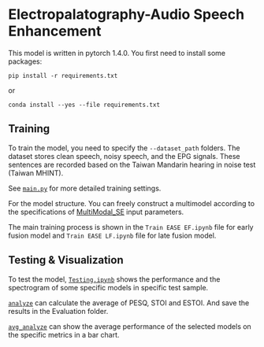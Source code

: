 # Electropalatography-Audio Speech Enhancement


This model is written in pytorch 1.4.0. You first need to install some packages:
```
pip install -r requirements.txt
```
or
```
conda install --yes --file requirements.txt
```

## Training
To train the model, you need to specify the ``--dataset_path`` folders.
The dataset stores clean speech, noisy speech, and the EPG signals.
These sentences are recorded based on the Taiwan Mandarin hearing in noise test (Taiwan MHINT).

See [``main.py``](main.py) for more detailed training settings.

For the model structure.
You can freely construct a multimodel according to the specifications of [MultiModal_SE](model.py#L35) input parameters.

The main training process is shown in the ``Train EASE EF.ipynb`` file for early fusion model and ``Train EASE LF.ipynb`` file for late fusion model.

## Testing & Visualization
To test the model, [``Testing.ipynb``](Testing.ipynb) shows the performance and the spectrogram of some specific models in specific test sample.

[``analyze``](utils.py#L316) can calculate the average of PESQ, STOI and ESTOI. And save the results in the Evaluation folder.

[``avg_analyze``](utils.py#L502) can show the average performance of the selected models on the specific metrics in a bar chart.
